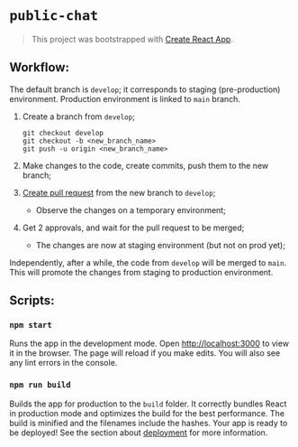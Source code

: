 # `public-chat`

> This project was bootstrapped with [Create React App](https://github.com/facebook/create-react-app).

## Workflow:

The default branch is `develop`; it corresponds to staging (pre-production) environment. Production environment is linked to `main` branch.

1. Create a branch from `develop`;

	```
	git checkout develop
	git checkout -b <new_branch_name>
	git push -u origin <new_branch_name>
	```

1. Make changes to the code, create commits, push them to the new branch;
1. [Create pull request] from the new branch to `develop`;
	- Observe the changes on a temporary environment;
1. Get 2 approvals, and wait for the pull request to be merged;
	- The changes are now at staging environment (but not on prod yet);

Independently, after a while, the code from `develop` will be merged to `main`. This will promote the changes from staging to production environment.

  [Create pull request]: https://github.com/public-chat-team/public-chat/compare

## Scripts:

### `npm start`

Runs the app in the development mode. Open [http://localhost:3000](http://localhost:3000) to view it in the browser.
The page will reload if you make edits. You will also see any lint errors in the console.

<!-- TODO: add tests
### `npm test`

Launches the test runner in the interactive watch mode. See the section about [running tests](https://facebook.github.io/create-react-app/docs/running-tests) for more information.
-->

### `npm run build`

Builds the app for production to the `build` folder. It correctly bundles React in production mode and optimizes the build for the best performance.
The build is minified and the filenames include the hashes. Your app is ready to be deployed!
See the section about [deployment](https://facebook.github.io/create-react-app/docs/deployment) for more information.
